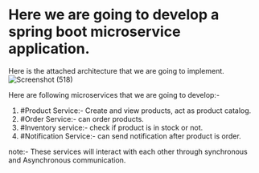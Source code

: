# Here we are going to develop a spring boot microservice application.

Here is the attached architecture that we are going to implement.
![Screenshot (518)](https://github.com/nitinraj2001/java-microservices/assets/72197622/01b790d3-d20e-40d3-97c4-585375595d21)

Here are following microservices that we are going to develop:- 
1. #Product Service:- Create and view products, act as product catalog.
2. #Order Service:- can order products.
3. #Inventory service:- check if product is in stock or not.
4. #Notification Service:- can send notification after product is order.

note:- These services will interact with each other through synchronous and Asynchronous communication.

